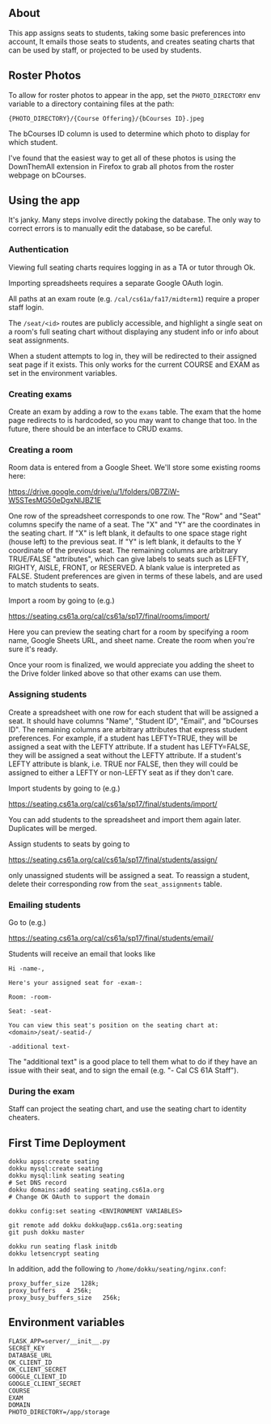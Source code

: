 ## About

This app assigns seats to students, taking some basic preferences into account,
It emails those seats to students, and creates seating charts that can be
used by staff, or projected to be used by students. 

## Roster Photos

To allow for roster photos to appear in the app, set the `PHOTO_DIRECTORY` env
variable to a directory containing files at the path:

	{PHOTO_DIRECTORY}/{Course Offering}/{bCourses ID}.jpeg

The bCourses ID column is used to determine which photo to display for which
student.

I've found that the easiest way to get all of these photos is using the
DownThemAll extension in Firefox to grab all photos from the roster webpage on
bCourses.

## Using the app

It's janky. Many steps involve directly poking the database. The only way to
correct errors is to manually edit the database, so be careful.

### Authentication

Viewing full seating charts requires logging in as a TA or tutor through Ok.

Importing spreadsheets requires a separate Google OAuth login.

All paths at an exam route (e.g. `/cal/cs61a/fa17/midterm1`) require a proper
staff login.

The `/seat/<id>` routes are publicly accessible, and highlight a single seat on
a room's full seating chart without displaying any student info or info about
seat assignments.

When a student attempts to log in, they will be redirected to their assigned
seat page if it exists. This only works for the current COURSE and EXAM as
set in the environment variables.

### Creating exams

Create an exam by adding a row to the `exams` table. The exam that the home page
redirects to is hardcoded, so you may want to change that too. In the future,
there should be an interface to CRUD exams.

### Creating a room

Room data is entered from a Google Sheet. We'll store some existing rooms here:

https://drive.google.com/drive/u/1/folders/0B7ZiW-W5STesMG50eDgxNlJBZ1E

One row of the spreadsheet corresponds to one row. The "Row" and "Seat" columns
specify the name of a seat. The "X" and "Y" are the coordinates in the seating
chart. If "X" is left blank, it defaults to one space stage right (house left)
to the previous seat. If "Y" is left blank, it defaults to the Y coordinate of
the previous seat. The remaining columns are arbitrary TRUE/FALSE "attributes",
which can give labels to seats such as LEFTY, RIGHTY, AISLE, FRONT, or RESERVED.
A blank value is interpreted as FALSE. Student preferences are given in terms
of these labels, and are used to match students to seats.

Import a room by going to (e.g.)

https://seating.cs61a.org/cal/cs61a/sp17/final/rooms/import/

Here you can preview the seating chart for a room by specifying a room name,
Google Sheets URL, and sheet name. Create the room when you're sure it's ready.

Once your room is finalized, we would appreciate you adding the sheet to the
Drive folder linked above so that other exams can use them.

### Assigning students

Create a spreadsheet with one row for each student that will be assigned a seat.
It should have columns "Name", "Student ID", "Email", and "bCourses ID". The
remaining columns are arbitrary attributes that express student preferences. For
example, if a student has LEFTY=TRUE, they will be assigned a seat with the
LEFTY attribute. If a student has LEFTY=FALSE, they will be assigned a seat
without the LEFTY attribute. If a student's LEFTY attribute is blank, i.e. TRUE
nor FALSE, then they will could be assigned to either a LEFTY or non-LEFTY seat
as if they don't care.

Import students by going to (e.g.)

https://seating.cs61a.org/cal/cs61a/sp17/final/students/import/

You can add students to the spreadsheet and import them again later. Duplicates
will be merged.

Assign students to seats by going to

https://seating.cs61a.org/cal/cs61a/sp17/final/students/assign/

only unassigned students will be assigned a seat. To reassign a student,
delete their corresponding row from the `seat_assignments` table.

### Emailing students

Go to (e.g.)

https://seating.cs61a.org/cal/cs61a/sp17/final/students/email/

Students will receive an email that looks like
```
Hi -name-,

Here's your assigned seat for -exam-:

Room: -room-

Seat: -seat-

You can view this seat's position on the seating chart at:
<domain>/seat/-seatid-/

-additional text-
```

The "additional text" is a good place to tell them what to do if they have an
issue with their seat, and to sign the email (e.g. "- Cal CS 61A Staff").

### During the exam

Staff can project the seating chart, and use the seating chart to identity
cheaters.

## First Time Deployment

	dokku apps:create seating
	dokku mysql:create seating
	dokku mysql:link seating seating
	# Set DNS record
	dokku domains:add seating seating.cs61a.org
	# Change OK OAuth to support the domain

	dokku config:set seating <ENVIRONMENT VARIABLES>

	git remote add dokku dokku@app.cs61a.org:seating
	git push dokku master

	dokku run seating flask initdb
	dokku letsencrypt seating

In addition, add the following to `/home/dokku/seating/nginx.conf`:
```
proxy_buffer_size   128k;
proxy_buffers   4 256k;
proxy_busy_buffers_size   256k;
```

## Environment variables

```
FLASK_APP=server/__init__.py
SECRET_KEY
DATABASE_URL
OK_CLIENT_ID
OK_CLIENT_SECRET
GOOGLE_CLIENT_ID
GOOGLE_CLIENT_SECRET
COURSE
EXAM
DOMAIN
PHOTO_DIRECTORY=/app/storage
```
